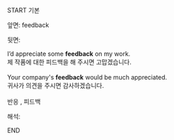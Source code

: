 START
기본

앞면:
feedback


뒷면:
<div>I’d appreciate some <strong>feedback</strong> on my work. </div><div><div>제 작품에 대한 피드백을 해 주시면 고맙겠습니다.</div></div><div><br></div><div><div>Your company's <strong>feedback</strong> would be much appreciated. </div><div><div>귀사가 의견을 주시면 감사하겠습니다.</div></div></div><div><br></div><div>반응 , 피드백</div>


해석:

END
